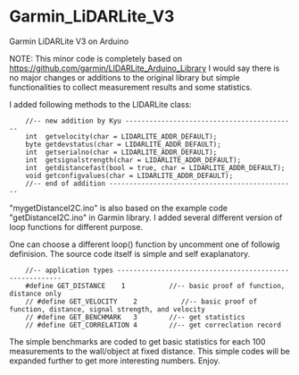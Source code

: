 # Garmin_LiDARLite_V3
Garmin LiDARLite V3 on Arduino

NOTE: This minor code is completely based on https://github.com/garmin/LIDARLite_Arduino_Library I would say there is no major changes or additions to the original library but simple functionalities to collect measurement results and some statistics.

I added following methods to the LIDARLite class:

        //-- new addition by Kyu -------------------------------------------
        int  getvelocity(char = LIDARLITE_ADDR_DEFAULT);        
        byte getdevstatus(char = LIDARLITE_ADDR_DEFAULT);
        int  getserialno(char = LIDARLITE_ADDR_DEFAULT);
        int  getsignalstrength(char = LIDARLITE_ADDR_DEFAULT);
        int  getdistancefast(bool = true, char = LIDARLITE_ADDR_DEFAULT);
        void getconfigvalues(char = LIDARLITE_ADDR_DEFAULT);
        //-- end of addition -----------------------------------------------

"mygetDistanceI2C.ino" is also based on the example code "getDistanceI2C.ino" in Garmin library. I added several different version of loop functions for different purpose.

One can choose a different loop() function by uncomment one of followig definision. The source code itself is simple and self exaplanatory. 

        //-- application types --------------------------------------------------------
        #define GET_DISTANCE    1           //-- basic proof of function, distance only
        // #define GET_VELOCITY    2           //-- basic proof of function, distance, signal strength, and velocity
        // #define GET_BENCHMARK   3        //-- get statistics
        // #define GET_CORRELATION 4        //-- get correclation record

The simple benchmarks are coded to get basic statistics for each 100 measurements to the wall/object at fixed distance. This simple codes will be expanded further to get more interesting numbers. Enjoy.

